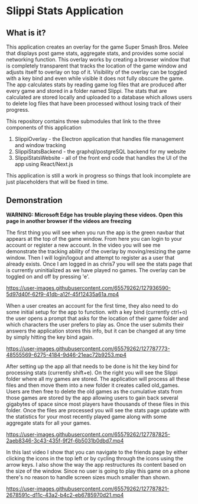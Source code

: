 

# Slippi Stats Application
## What is it?
This application creates an overlay for the game Super Smash Bros. Melee that displays post game stats, aggregate stats, and provides some social networking function. This overlay works by creating a browser window that is completely transparent that tracks the location of the game window and adjusts itself to overlay on top of it. Visibility of the overlay can be toggled with a key bind and even while visible it does not fully obscure the game. The app calculates stats by reading game log files that are produced after every game and stored in a folder named Slippi. The stats that are calculated are stored locally and uploaded to a database which allows users to delete log files that have been processed without losing track of their progress.

This repository contains three submodules that link to the three components of this application

1. SlippiOverlay - the Electron application that handles file management and window tracking
2. SlippiStatsBackend - the graphql/postgreSQL backend for my website
3. SlippiStatsWebsite - all of the front end code that handles the UI of the app using React/Next.js

This application is still a work in progress so things that look incomplete are just placeholders that will be fixed in time.

## Demonstration

**WARNING: Microsoft Edge has trouble playing these videos. Open this page in another browser if the videos are freezing**

The first thing you will see when you run the app is the green navbar that appears at the top of the game window. From here you can login to your account or register a new account. In the video you will see me demonstrate the tracking ability of the overlay by moving/resizing the game window. Then I will login/logout and attempt to register as a user that already exists. Once I am logged in as chris7 you will see the stats page that is currently uninitialized as we have played no games. The overlay can be toggled on and off by pressing 'e'.



https://user-images.githubusercontent.com/65579262/127936590-5d97d40f-62f9-41db-a12f-45f12435a61a.mp4


When a user creates an account for the first time, they also need to do some initial setup for the app to function. with a key bind (currently ctrl+o) the user opens a prompt that asks for the location of their game folder and which characters the user prefers to play as. Once the user submits their answers the application stores this info, but it can be changed at any time by simply hitting the key bind again. 


https://user-images.githubusercontent.com/65579262/127787773-48555569-6275-4184-9d46-21eac72b9253.mp4

After setting up the app all that needs to be done is hit the key bind for processing stats (currently shift+e). On the right you will see the Slippi folder where all my games are stored. The application will process all these files and then move them into a new folder it creates called old_games. Users are then free to delete the old games as the cumulative stats from those games are stored by the app allowing users to gain back several gigabytes of space since most players have thousands of these files in this folder. Once the files are processed you will see the stats page update with the statistics for your most recently played game along with some aggregate stats for all your games.

https://user-images.githubusercontent.com/65579262/127787825-2aeb8346-3c43-435f-9f2f-6b5031b0dbd7.mp4


In this last video I show that you can navigate to the friends page by either clicking the icons in the top left or by cycling through the icons using the arrow keys. I also show the way the app restructures its content based on the size of the window. Since no user is going to play this game on a phone there's no reason to handle screen sizes much smaller than shown.

https://user-images.githubusercontent.com/65579262/127787821-2678591c-d11c-43a2-b4c2-eb6785970d21.mp4






